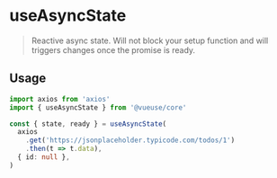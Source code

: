 # useAsyncState

> Reactive async state. Will not block your setup function and will triggers changes once the promise is ready.

## Usage

```ts
import axios from 'axios'
import { useAsyncState } from '@vueuse/core'

const { state, ready } = useAsyncState(
  axios
    .get('https://jsonplaceholder.typicode.com/todos/1')
    .then(t => t.data),
  { id: null },
)
```
